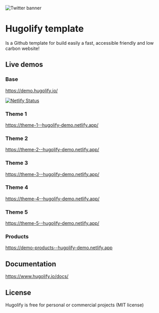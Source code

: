 ![Twitter banner](https://user-images.githubusercontent.com/4457294/208064328-5bbf40e4-5520-41f4-8024-30c898c1a0e8.png)

# Hugolify template

Is a Github template for build easily a fast, accessible friendly and low carbon website!

## Live demos

### Base

https://demo.hugolify.io/

[![Netlify Status](https://api.netlify.com/api/v1/badges/5a4fa061-e7a5-4e66-9612-4fae713bda09/deploy-status)](https://app.netlify.com/sites/hugolify-demo/deploys)

### Theme 1

https://theme-1--hugolify-demo.netlify.app/

### Theme 2

https://theme-2--hugolify-demo.netlify.app/

### Theme 3

https://theme-3--hugolify-demo.netlify.app/

### Theme 4

https://theme-4--hugolify-demo.netlify.app/

### Theme 5

https://theme-5--hugolify-demo.netlify.app/

### Products

https://demo-products--hugolify-demo.netlify.app

## Documentation

https://www.hugolify.io/docs/

## License

Hugolify is free for personal or commercial projects (MIT license)
